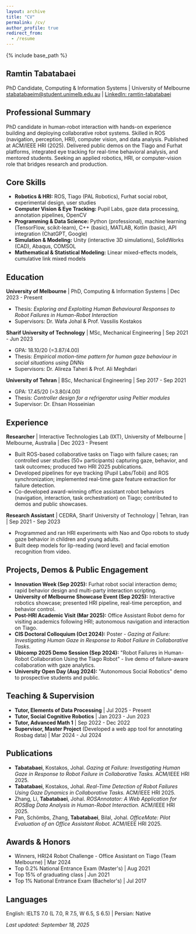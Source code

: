 ```yaml
---
layout: archive
title: "CV"
permalink: /cv/
author_profile: true
redirect_from:
  - /resume
---
```


{% include base_path %}

## Ramtin Tabatabaei

PhD Candidate, Computing & Information Systems | University of Melbourne  
[stabatabaeim@student.unimelb.edu.au](mailto:stabatabaeim@student.unimelb.edu.au) | [LinkedIn: ramtin-tabatabaei](https://www.linkedin.com/in/ramtin-tabatabaei/)

## Professional Summary

PhD candidate in human-robot interaction with hands-on experience building and deploying collaborative robot systems. Skilled in ROS (navigation, perception, HRI), computer vision, and data analysis. Published at ACM/IEEE HRI (2025). Delivered public demos on the Tiago and Furhat platforms, integrated eye tracking for real-time behavioral analysis, and mentored students. Seeking an applied robotics, HRI, or computer-vision role that bridges research and production.

## Core Skills

- **Robotics & HRI:** ROS, Tiago (PAL Robotics), Furhat social robot, experimental design, user studies
- **Computer Vision & Eye Tracking:** Pupil Labs, gaze data processing, annotation pipelines, OpenCV
- **Programming & Data Science:** Python (professional), machine learning (TensorFlow, scikit-learn), C++ (basic), MATLAB, Kotlin (basic), API integration (ChatGPT, Google)
- **Simulation & Modeling:** Unity (interactive 3D simulations), SolidWorks (CAD), Abaqus, COMSOL
- **Mathematical & Statistical Modeling:** Linear mixed-effects models, cumulative link mixed models

## Education

**University of Melbourne** | PhD, Computing & Information Systems | Dec 2023 - Present  
- Thesis: *Exploring and Exploiting Human Behavioural Responses to Robot Failures in Human-Robot Interaction*  
- Supervisors: Dr. Wafa Johal & Prof. Vassilis Kostakos

**Sharif University of Technology** | MSc, Mechanical Engineering | Sep 2021 - Jun 2023  
- GPA: 18.10/20 (=3.87/4.00)  
- Thesis: *Empirical motion-time pattern for human gaze behaviour in social situations using DNNs*  
- Supervisors: Dr. Alireza Taheri & Prof. Ali Meghdari

**University of Tehran** | BSc, Mechanical Engineering | Sep 2017 - Sep 2021  
- GPA: 17.45/20 (=3.80/4.00)  
- Thesis: *Controller design for a refrigerator using Peltier modules*  
- Supervisor: Dr. Ehsan Hosseinian

## Experience

**Researcher** | Interactive Technologies Lab (IXT), University of Melbourne | Melbourne, Australia | Dec 2023 - Present  
- Built ROS-based collaborative tasks on Tiago with failure cases; ran controlled user studies (50+ participants) capturing gaze, behavior, and task outcomes; produced two HRI 2025 publications.  
- Developed pipelines for eye tracking (Pupil Labs/Tobii) and ROS synchronization; implemented real-time gaze feature extraction for failure detection.  
- Co-developed award-winning office assistant robot behaviors (navigation, interaction, task orchestration) on Tiago; contributed to demos and public showcases.

**Research Assistant** | CEDRA, Sharif University of Technology | Tehran, Iran | Sep 2021 - Sep 2023  
- Programmed and ran HRI experiments with Nao and Opo robots to study gaze behavior in children and young adults.  
- Built deep models for lip-reading (word level) and facial emotion recognition from video.

## Projects, Demos & Public Engagement

- **Innovation Week (Sep 2025):** Furhat robot social interaction demo; rapid behavior design and multi-party interaction scripting.  
- **University of Melbourne Showcase Event (Sep 2025):** Interactive robotics showcase; presented HRI pipeline, real-time perception, and behavior control.  
- **Post-HRI Academic Visit (Mar 2025):** Office Assistant Robot demo for visiting academics following HRI; autonomous navigation and interaction on Tiago.  
- **CIS Doctoral Colloquium (Oct 2024):** Poster - *Gazing at Failure: Investigating Human Gaze in Response to Robot Failure in Collaborative Tasks*.  
- **Ubicomp 2025 Demo Session (Sep 2024):** "Robot Failures in Human-Robot Collaboration Using the Tiago Robot" - live demo of failure-aware collaboration with gaze analytics.  
- **University Open Day (Aug 2024):** "Autonomous Social Robotics" demo to prospective students and public.

## Teaching & Supervision

- **Tutor, Elements of Data Processing** | Jul 2025 - Present  
- **Tutor, Social Cognitive Robotics** | Jan 2023 - Jun 2023  
- **Tutor, Advanced Math 1** | Sep 2022 - Dec 2022  
- **Supervisor, Master Project** (Developed a web app tool for annotating Rosbag data) | Mar 2024 - Jul 2024

## Publications

- **Tabatabaei**, Kostakos, Johal. *Gazing at Failure: Investigating Human Gaze in Response to Robot Failure in Collaborative Tasks.* ACM/IEEE HRI 2025.  
- **Tabatabaei**, Kostakos, Johal. *Real-Time Detection of Robot Failures Using Gaze Dynamics in Collaborative Tasks.* ACM/IEEE HRI 2025.  
- Zhang, Li, **Tabatabaei**, Johal. *ROSAnnotator: A Web Application for ROSBag Data Analysis in Human-Robot Interaction.* ACM/IEEE HRI 2025.  
- Pan, Schömbs, Zhang, **Tabatabaei**, Bilal, Johal. *OfficeMate: Pilot Evaluation of an Office Assistant Robot.* ACM/IEEE HRI 2025.

## Awards & Honors

- Winners, HRI24 Robot Challenge - Office Assistant on Tiago (Team Melbourne) | Mar 2024  
- Top 0.2% National Entrance Exam (Master's) | Aug 2021  
- Top 15% of graduating class | Jun 2021  
- Top 1% National Entrance Exam (Bachelor's) | Jul 2017

## Languages

English: IELTS 7.0 (L 7.0, R 7.5, W 6.5, S 6.5) | Persian: Native

*Last updated: September 18, 2025*
